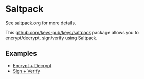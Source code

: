 # Saltpack

See [saltpack.org](https://saltpack.org) for more details.

This [github.com/keys-pub/keys/saltpack](https://github.com/keys-pub/keys/tree/master/saltpack) package allows you to encrypt/decrypt, sign/verify using Saltpack.

## Examples

- [Encrypt + Decrypt](https://github.com/keys-pub/keys/blob/master/saltpack/encrypt_examples_test.go)
- [Sign + Verify](https://github.com/keys-pub/keys/blob/master/saltpack/sign_examples_test.go)
